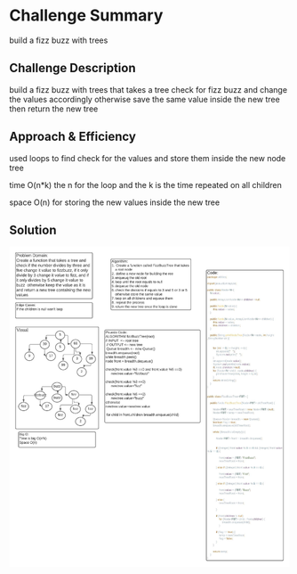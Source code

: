 # Challenge Summary
build a fizz buzz with trees

## Challenge Description

build a fizz buzz with trees that takes a tree check for fizz buzz and change the values accordingly otherwise save the same value inside the new tree then return the new tree

## Approach & Efficiency

used loops to find check for the values and store them inside the new node tree 

 time O(n*k) the n for the loop and the k is the time repeated on all children

space O(n) for storing the new values inside the new tree

## Solution
![linked list 3](https://github.com/anassawalha95/data-structures-and-algorithms/blob/main/assests/FizzBuzzTree.jpeg)